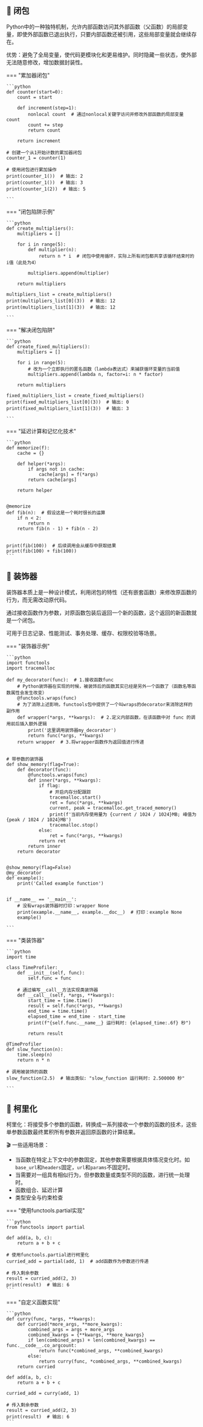 ## 📌 闭包

Python中的一种独特机制，允许内部函数访问其外部函数（父函数）的局部变量，即使外部函数已退出执行，只要内部函数还被引用，这些局部变量就会继续存在。

优势：避免了全局变量，使代码更模块化和更易维护。同时隐藏一些状态，使外部无法随意修改，增加数据封装性。

=== "累加器闭包"

    ```python
    def counter(start=0):
        count = start
    
        def increment(step=1):
            nonlocal count  # 通过nonlocal关键字访问并修改外部函数的局部变量count
            count += step
            return count
    
        return increment
    
    # 创建一个从1开始计数的累加器闭包
    counter_1 = counter(1)
    
    # 使用闭包进行累加操作
    print(counter_1())  # 输出: 2
    print(counter_1())  # 输出: 3
    print(counter_1(2))  # 输出: 5

    ```

=== "闭包陷阱示例"

    ```python
    def create_multipliers():
        multipliers = []
    
        for i in range(5):
            def multiplier(n):
                return n * i  # 闭包中使用循环，实际上所有闭包都共享该循环结束时的i值（此处为4）
    
            multipliers.append(multiplier)
    
        return multipliers
    
    multipliers_list = create_multipliers()
    print(multipliers_list[0](3))  # 输出: 12
    print(multipliers_list[1](3))  # 输出: 12
    
    ```

=== "解决闭包陷阱"

    ```python
    def create_fixed_multipliers():
        multipliers = []
    
        for i in range(5):
            # 改为一个立即执行的匿名函数（lambda表达式）来捕获循环变量的当前值
            multipliers.append(lambda n, factor=i: n * factor)
    
        return multipliers
    
    fixed_multipliers_list = create_fixed_multipliers()
    print(fixed_multipliers_list[0](3))  # 输出: 0
    print(fixed_multipliers_list[1](3))  # 输出: 3
    
    ```

=== "延迟计算和记忆化技术"

    ```python
    def memorize(f):
        cache = {}
    
        def helper(*args):
            if args not in cache:
                cache[args] = f(*args)
            return cache[args]
    
        return helper
    
    
    @memorize
    def fib(n):  # 假设这是一个耗时很长的运算
        if n < 2:
            return n
        return fib(n - 1) + fib(n - 2)
    
    
    print(fib(100))  # 后续调用会从缓存中获取结果
    print(fib(100) + fib(100))
    ```

## 📌 装饰器

装饰器本质上是一种设计模式，利用闭包的特性（还有嵌套函数）来修改原函数的行为，而无需改动原代码。

通过接收函数作为参数，对原函数包装后返回一个新的函数，这个返回的新函数就是一个闭包。

可用于日志记录、性能测试、事务处理、缓存、权限校验等场景。

=== "装饰器示例"

    ```python
    import functools
    import tracemalloc
    
    def my_decorator(func):  # 1.接收函数func
        # Python装饰器在实现的时候，被装饰后的函数其实已经是另外一个函数了（函数名等函数属性会发生改变）
        @functools.wraps(func)
        # 为了消除上述影响，functools包中提供了一个叫wraps的decorator来消除这样的副作用
        def wrapper(*args, **kwargs):  # 2.定义内部函数，在该函数中对 func 的调用前后插入额外逻辑
            print('这里调用装饰器my_decorator')
            return func(*args, **kwargs)
        return wrapper  # 3.将wrapper函数作为返回值进行传递
    
    
    # 带参数的装饰器
    def show_memory(flag=True):
        def decorator(func):
            @functools.wraps(func)
            def inner(*args, **kwargs):
                if flag:
                    # 开启内存分配跟踪
                    tracemalloc.start()
                    ret = func(*args, **kwargs)
                    current, peak = tracemalloc.get_traced_memory()
                    print(f'当前内存使用量为 {current / 1024 / 1024}MB; 峰值为 {peak / 1024 / 1024}MB')
                    tracemalloc.stop()
                else:
                    ret = func(*args, **kwargs)
                return ret
            return inner
        return decorator
    
    
    @show_memory(flag=False)
    @my_decorator
    def example():
        print('Called example function')
    
    
    if __name__ == '__main__':
        # 没有wraps装饰器时打印：wrapper None
        print(example.__name__, example.__doc__)  # 打印：example None
        example()

    ```

=== "类装饰器"
    
    ```python
    import time
    
    class TimeProfiler:
        def __init__(self, func):
            self.func = func
        
        # 通过编写__call__方法实现类装饰器
        def __call__(self, *args, **kwargs):
            start_time = time.time()
            result = self.func(*args, **kwargs)
            end_time = time.time()
            elapsed_time = end_time - start_time
            print(f"{self.func.__name__} 运行耗时: {elapsed_time:.6f} 秒")
    
            return result
    
    @TimeProfiler
    def slow_function(n):
        time.sleep(n)
        return n * n
    
    # 调用被装饰的函数
    slow_function(2.5)  # 输出类似: "slow_function 运行耗时: 2.500000 秒"
    
    ```

## 📌 柯里化

柯里化：将接受多个参数的函数，转换成一系列接收一个参数的函数的技术，这些单参数函数最终累积所有参数并返回原函数的计算结果。

🎬 一些适用场景：

* 当函数在特定上下文中的参数固定，其他参数需要根据具体情况变化时。如`base_url`和`headers`固定，`url`和`params`不固定时。
* 当需要对一组具有相似行为，但参数数量或类型不同的函数，进行统一处理时。
* 函数组合、延迟计算
* 类型安全与约束检查

=== "使用functools.partial实现"

    ```python
    from functools import partial

    def add(a, b, c):
        return a + b + c
    
    # 使用functools.partial进行柯里化
    curried_add = partial(add, 1)  # add函数作为参数进行传递
    
    # 传入剩余参数
    result = curried_add(2, 3)
    print(result)  # 输出: 6
    ```

=== "自定义函数实现"

    ```python
    def curry(func, *args, **kwargs):
        def curried(*more_args, **more_kwargs):
            combined_args = args + more_args
            combined_kwargs = {**kwargs, **more_kwargs}
            if len(combined_args) + len(combined_kwargs) == func.__code__.co_argcount:
                return func(*combined_args, **combined_kwargs)
            else:
                return curry(func, *combined_args, **combined_kwargs)
        return curried

    def add(a, b, c):
        return a + b + c

    curried_add = curry(add, 1)
    
    # 传入剩余参数
    result = curried_add(2, 3)
    print(result)  # 输出: 6
    ```